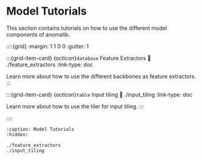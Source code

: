 # Model Tutorials

This section contains tutorials on how to use the different model components of anomalib.

::::{grid}
:margin: 1 1 0 0
:gutter: 1

:::{grid-item-card} {octicon}`database` Feature Extractors
:link: ./feature_extractors
:link-type: doc

Learn more about how to use the different backbones as feature extractors.
:::

:::{grid-item-card} {octicon}`table` Input tiling
:link: ./input_tiling
:link-type: doc

Learn more about how to use the tiler for input tiling.
:::

::::

```{toctree}
:caption: Model Tutorials
:hidden:

./feature_extractors
./input_tiling
```
